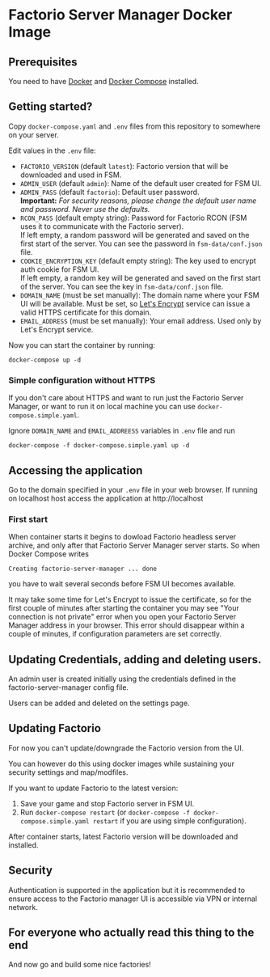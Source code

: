 # Factorio Server Manager Docker Image

## Prerequisites
You need to have [Docker](https://www.digitalocean.com/community/tutorials/how-to-install-and-use-docker-on-ubuntu-20-04)
and [Docker Compose](https://docs.docker.com/compose/install/) installed.

## Getting started?

Copy `docker-compose.yaml` and `.env` files from this repository to somewhere on your server.

Edit values in the `.env` file:
* `FACTORIO_VERSION` (default `latest`): Factorio version that will be downloaded and used in FSM.
* `ADMIN_USER` (default `admin`): Name of the default user created for FSM UI.
* `ADMIN_PASS` (default `factorio`): Default user password. \
  __Important:__ _For security reasons, please change the default user name and password. Never use the defaults._
* `RCON_PASS` (default empty string): Password for Factorio RCON (FSM uses it to communicate with the Factorio server). \
  If left empty, a random password will be generated and saved on the first start of the server. You can see the password in `fsm-data/conf.json` file.
* `COOKIE_ENCRYPTION_KEY` (default empty string): The key used to encrypt auth cookie for FSM UI. \
  If left empty, a random key will be generated and saved on the first start of the server. You can see the key in `fsm-data/conf.json` file.
* `DOMAIN_NAME` (must be set manually): The domain name where your FSM UI will be available. Must be set,
  so [Let's Encrypt](https://letsencrypt.org/) service can issue a valid HTTPS certificate for this domain.
* `EMAIL_ADDRESS` (must be set manually): Your email address. Used only by Let's Encrypt service.


Now you can start the container by running:

```
docker-compose up -d
```

### Simple configuration without HTTPS
If you don't care about HTTPS and want to run just the Factorio Server Manager, or want to run it on local machine you can use `docker-compose.simple.yaml`.

Ignore `DOMAIN_NAME` and `EMAIL_ADDREESS` variables in `.env` file and run
```
docker-compose -f docker-compose.simple.yaml up -d
```

## Accessing the application

Go to the domain specified in your `.env` file in your web browser. If running on localhost host access the application at http://localhost

### First start
When container starts it begins to dowload Factorio headless server archive, and only after that Factorio Server Manager server starts.
So when Docker Compose writes
```
Creating factorio-server-manager ... done
```
you have to wait several seconds before FSM UI becomes available.

It may take some time for Let's Encrypt to issue the certificate, so for the first couple of minutes after starting the container you may see
"Your connection is not private" error when you open your Factorio Server Manager address in your browser. This error should disappear within
a couple of minutes, if configuration parameters are set correctly.

## Updating Credentials, adding and deleting users.

An admin user is created initially using the credentials defined in the factorio-server-manager config file.

Users can be added and deleted on the settings page.

## Updating Factorio

For now you can't update/downgrade the Factorio version from the UI.

You can however do this using docker images while sustaining your security settings and map/modfiles.

If you want to update Factorio to the latest version:
1. Save your game and stop Factorio server in FSM UI.
2. Run `docker-compose restart` (or `docker-compose -f docker-compose.simple.yaml restart` if you are using simple configuration).

After container starts, latest Factorio version will be downloaded and installed.

## Security

Authentication is supported in the application but it is recommended to ensure access to the Factorio manager UI is accessible via VPN or internal network.

## For everyone who actually read this thing to the end

And now go and build some nice factories!
